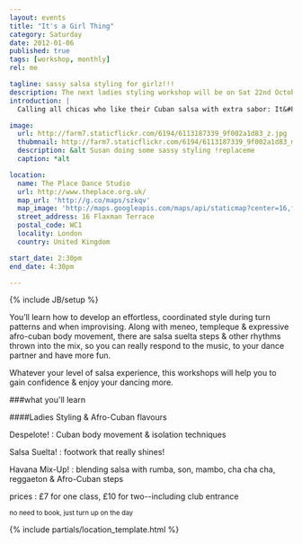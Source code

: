 ```yaml
---
layout: events
title: "It's a Girl Thing"
category: Saturday
date: 2012-01-06
published: true
tags: [workshop, monthly]
rel: me

tagline: sassy salsa styling for girlz!!!
description: The next ladies styling workshop will be on Sat 22nd October
introduction: |
  Calling all chicas who like their Cuban salsa with extra sabor: It&#8217;s a Girl Thing! this Saturday at The Place Dance Studios. Ladies, it&#8217;s time to get your whole body moving, connecting footwork to hip, torso, arm &amp; shoulder movement, so you look and feel great over the party season.

image: 
  url: http://farm7.staticflickr.com/6194/6113187339_9f002a1d83_z.jpg
  thubmnail: http://farm7.staticflickr.com/6194/6113187339_9f002a1d83_m.jpg
  description: &alt Susan doing some sassy styling !replaceme
  caption: *alt

location:
  name: The Place Dance Studio
  url: http://www.theplace.org.uk/
  map_url: 'http://g.co/maps/szkqv'
  map_image: 'http://maps.googleapis.com/maps/api/staticmap?center=16,flaxman,terrace,wc1,London&amp;zoom=15&amp;size=198x198&amp;markers=color:red%7Clabel:a%7C51.527717,-0.128275&amp;sensor=false'
  street_address: 16 Flaxman Terrace
  postal_code: WC1
  locality: London
  country: United Kingdom

start_date: 2:30pm 
end_date: 4:30pm

---
```

{% include JB/setup %}

You&#8217;ll learn how to develop an effortless, coordinated style during turn patterns and when improvising. Along with meneo, templeque &amp; expressive afro-cuban body movement, there are salsa suelta steps &amp; other rhythms thrown into the mix, so you can really respond to the music, to your dance partner and have more fun.

Whatever your level of salsa experience, this workshops will help you to gain confidence &amp; enjoy your dancing more.


<aside><div markdown="1" class="aside details">

###what you'll learn

<section><div class="section" markdown="1">

####Ladies Styling & Afro-Cuban flavours

Despelote!
: Cuban body movement &amp; isolation techniques

Salsa Suelta!
: footwork that really shines!

Havana Mix-Up!
: blending salsa with rumba, son, mambo, cha cha cha, reggaeton &amp; Afro-Cuban steps

prices
: £7 for one class, £10 for two--including club entrance

<small>no need to book, just turn up on the day</small>

</div></section>


{% include partials/location_template.html %}

</div></aside>



